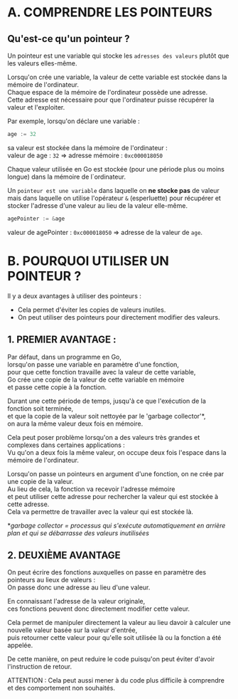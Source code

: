 # A. COMPRENDRE LES POINTEURS 

## Qu'est-ce qu'un pointeur ?  

Un pointeur est une variable qui stocke les `adresses des valeurs` plutôt que les valeurs elles-même.

Lorsqu'on crée une variable, la valeur de cette variable est stockée dans la mémoire de l'ordinateur.  
Chaque espace de la mémoire de l'ordinateur possède une adresse.  
Cette adresse est nécessaire pour que l'ordinateur puisse récupérer la valeur et l'exploiter.  

Par exemple, lorsqu'on déclare une variable : 
```Go
age := 32
```
sa valeur est stockée dans la mémoire de l'ordinateur :  
valeur de age : `32` => adresse mémoire : `0xc000018050`  

Chaque valeur utilisée en Go est stockée (pour une période plus ou moins longue) dans la mémoire de l`ordinateur.

Un `pointeur est une variable` dans laquelle on **ne stocke pas** de valeur  
mais dans laquelle on utilise l'opérateur `&` (esperluette) pour récupérer et stocker l'adresse d'une valeur au lieu de la valeur elle-même.  
```Go
agePointer := &age
```
valeur de agePointer : `0xc000018050` => adresse de la valeur de `age`.

# B. POURQUOI UTILISER UN POINTEUR ? 

Il y a deux avantages à utiliser des pointeurs : 
* Cela permet d'éviter les copies de valeurs inutiles. 
* On peut utiliser des pointeurs pour directement modifier des valeurs.

## 1. PREMIER AVANTAGE : 

Par défaut, dans un programme en Go,  
lorsqu'on passe une variable en paramètre d'une fonction,  
pour que cette fonction travaille avec la valeur de cette variable,  
Go crée une copie de la valeur de cette variable en mémoire  
et passe cette copie à la fonction. 

Durant une cette période de temps, jusqu'à ce que l'exécution de la fonction soit terminée,  
et que la copie de la valeur soit nettoyée par le 'garbage collector'*,  
on aura la même valeur deux fois en mémoire.  

Cela peut poser problème lorsqu'on a des valeurs très grandes et complexes dans certaines applications :  
Vu qu'on a deux fois la même valeur, on occupe deux fois l'espace dans la mémoire de l'ordinateur.

Lorsqu'on passe un pointeurs en argument d'une fonction, on ne crée par une copie de la valeur.  
Au lieu de cela, la fonction va recevoir l'adresse mémoire  
et peut utiliser cette adresse pour rechercher la valeur qui est stockée à cette adresse.  
Cela va permettre de travailler avec la valeur qui est stockée là.

*_garbage collector = processus qui s'exécute automatiquement en arrière plan et qui se débarrasse des valeurs inutilisées_ 

## 2. DEUXIÈME AVANTAGE

On peut écrire des fonctions auxquelles on passe en paramètre des pointeurs au lieux de valeurs :  
On passe donc une adresse au lieu d'une valeur.

En connaissant l'adresse de la valeur originale,  
ces fonctions peuvent donc directement modifier cette valeur.  

Cela permet de manipuler directement la valeur au lieu davoir à calculer une nouvelle valeur basée sur la valeur d'entrée,  
puis retourner cette valeur pour qu'elle soit utilisée là ou la fonction a été appelée.  

De cette manière, on peut reduire le code puisqu'on peut éviter d'avoir l'instruction de retour.

ATTENTION : Cela peut aussi mener à du code plus difficile à comprendre et des comportement non souhaités.

